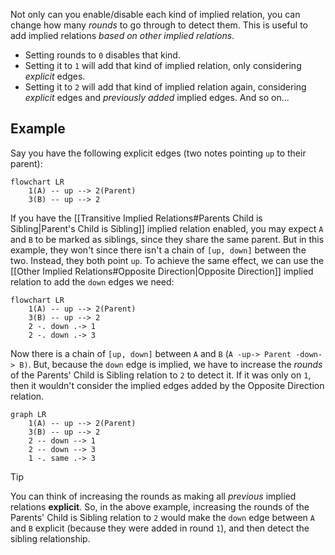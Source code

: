 Not only can you enable/disable each kind of implied relation, you can change how many _rounds_ to go through to detect them. This is useful to add implied relations _based on other implied relations_.

- Setting rounds to `0` disables that kind.
- Setting it to `1` will add that kind of implied relation, only considering _explicit_ edges.
- Setting it to `2` will add that kind of implied relation again, considering _explicit_ edges and _previously added_ implied edges. And so on...

## Example

Say you have the following explicit edges (two notes pointing `up` to their parent):

```mermaid
flowchart LR
	1(A) -- up --> 2(Parent)
	3(B) -- up --> 2
```

If you have the [[Transitive Implied Relations#Parents Child is Sibling|Parent's Child is Sibling]] implied relation enabled, you may expect `A` and `B` to be marked as siblings, since they share the same parent. But in this example, they won't since there isn't a chain of `[up, down]` between the two. Instead, they both point `up`. To achieve the same effect, we can use the [[Other Implied Relations#Opposite Direction|Opposite Direction]] implied relation to add the `down` edges we need:

```mermaid
flowchart LR
	1(A) -- up --> 2(Parent)
	3(B) -- up --> 2
	2 -. down .-> 1
	2 -. down .-> 3
```

Now there is a chain of `[up, down]` between `A` and `B` (`A -up-> Parent -down-> B)`. But, because the `down` edge is implied, we have to increase the _rounds_ of the Parents' Child is Sibling relation to `2` to detect it. If it was only on `1`, then it wouldn't consider the implied edges added by the Opposite Direction relation.

```mermaid
graph LR
	1(A) -- up --> 2(Parent)
	3(B) -- up --> 2
	2 -- down --> 1
	2 -- down --> 3
	1 -. same .-> 3
```

> [!TIP]
> You can think of increasing the rounds as making all _previous_ implied relations **explicit**. So, in the above example, increasing the rounds of the Parents' Child is Sibling relation to `2` would make the `down` edge between `A` and `B` explicit (because they were added in round `1`), and then detect the sibling relationship.
